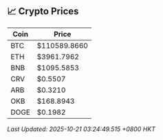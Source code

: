 ## 📈 Crypto Prices

| Coin | Price |
| ---- | ----- |
| BTC | $110589.8660 |
| ETH | $3961.7962 |
| BNB | $1095.5853 |
| CRV | $0.5507 |
| ARB | $0.3210 |
| OKB | $168.8943 |
| DOGE | $0.1982 |

_Last Updated: 2025-10-21 03:24:49.515 +0800 HKT_
